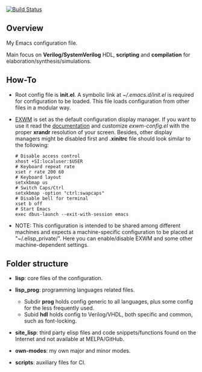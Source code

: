 [![Build Status](https://github.com/gmlarumbe/emacsconf/workflows/CI/badge.svg)](https://github.com/gmlarumbe/emacsconf/actions)


## Overview

My Emacs configuration file.

Main focus on **Verilog/SystemVerilog** HDL, **scripting** and **compilation** for elaboration/synthesis/simulations.

## How-To ##

  * Root config file is **init.el**. A symbolic link at *~/.emacs.d/init.el* is required for configuration to be loaded. This file loads configuration from other files in a modular way.

  * [EXWM](https://github.com/ch11ng/exwm) is set as the default configuration display manager. If you want to use it read the [documentation](https://github.com/ch11ng/exwm/wiki) and customize *exwm-config.el* with the proper **xrandr** resolution of your screen. Besides, other display managers might be disabled first and **.xinitrc** file should look similar to the following:

      ```shell
    # Disable access control
    xhost +SI:localuser:$USER
    # Keyboard repeat rate
    xset r rate 200 60
    # Keyboard layout
    setxkbmap us
    # Switch Caps/Ctrl
    setxkbmap -option "ctrl:swapcaps"
    # Disable bell for terminal
    xset b off
    # Start Emacs
    exec dbus-launch --exit-with-session emacs
      ```

  * NOTE: This configuration is intended to be shared among different machines and expects a machine-specific configuration to be placed at "~/.elisp_private/". Here you can enable/disable EXWM and some other machine-dependent settings.


## Folder structure ##

  * **lisp**: core files of the configuration.

  * **lisp_prog**: programming languages related files.
    * Subdir **prog** holds config generic to all languages, plus some config for the less frequently used.
    * Subid **hdl** holds config to Verilog/VHDL, both specific and common, such as font-locking.

  * **site_lisp**: third party elisp files and code snippets/functions found on the Internet and not available at MELPA/GitHub.

  * **own-modes**: my own major and minor modes.

  * **scripts**: auxiliary files for CI.


